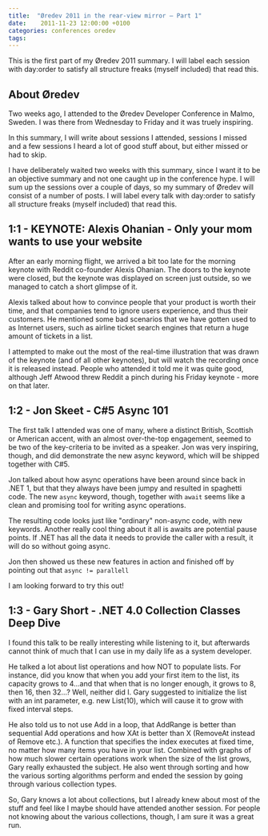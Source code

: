 ```yaml
---
title:  "Øredev 2011 in the rear-view mirror – Part 1"
date:    2011-11-23 12:00:00 +0100
categories: conferences oredev
tags: 	
---
```



This is the first part of my Øredev 2011 summary. I will label each session with
day:order to satisfy all structure freaks (myself included) that read this.



## About Øredev

Two weeks ago, I attended to the Øredev Developer Conference in Malmo, Sweden. I
was there from Wednesday to Friday and it was truely inspiring.

In this summary, I will write about sessions I attended, sessions I missed and a
few sessions I heard a lot of good stuff about, but either missed or had to skip.

I have deliberately waited two weeks with this summary, since I want it to be an
objective summary and not one caught up in the conference hype. I will sum up the
sessions over a couple of days, so my summary of Øredev will consist of a number
of posts. I will label every talk with day:order to satisfy all structure freaks
(myself included) that read this.


## 1:1 - KEYNOTE: Alexis Ohanian - Only your mom wants to use your website

After an early morning flight, we arrived a bit too late for the morning keynote
with Reddit co-founder Alexis Ohanian. The doors to the keynote were closed, but
the keynote was displayed on screen just outside, so we managed to catch a short
glimpse of it.

Alexis talked about how to convince people that your product is worth their time,
and that companies tend to ignore users experience, and thus their customers. He
mentioned some bad scenarios that we have gotten used to as Internet users, such
as airline ticket search engines that return a huge amount of tickets in a list.

I attempted to make out the most of the real-time illustration that was drawn of
the keynote (and of all other keynotes), but will watch the recording once it is
released instead. People who attended it told me it was quite good, although Jeff
Atwood threw Reddit a pinch during his Friday keynote - more on that later.


## 1:2 - Jon Skeet - C#5 Async 101

The first talk I attended was one of many, where a distinct British, Scottish or
American accent, with an almost over-the-top engagement, seemed to be two of the
key-criteria to be invited as a speaker. Jon was very inspiring, though, and did
demonstrate the new async keyword, which will be shipped together with C#5.

Jon talked about how async operations have been around since back in .NET 1, but
that they always have been jumpy and resulted in spaghetti code. The new `async`
keyword, though, together with `await` seems like a clean and promising tool for
writing async operations.

The resulting code looks just like "ordinary" non-async code, with new keywords.
Another really cool thing about it all is awaits are potential pause points. If
.NET has all the data it needs to provide the caller with a result, it will do so
without going async.

Jon then showed us these new features in action and finished off by pointing out
that `async != parallell`

I am looking forward to try this out!



## 1:3 - Gary Short - .NET 4.0 Collection Classes Deep Dive

I found this talk to be really interesting while listening to it, but afterwards
cannot think of much that I can use  in my daily life as a system developer.

He talked a lot about list operations and how NOT to populate lists. For instance,
did you know that when you add your first item to the list, its capacity grows to 
4...and that when that is no longer enough, it grows to 8, then 16, then 32...?
Well, neither did I. Gary suggested to initialize the list with an int parameter,
e.g. new List<string>(10), which will cause it to grow with fixed interval steps.

He also told us to not use Add in a loop, that AddRange is better than sequential
Add operations and how XAt is better than X (RemoveAt instead of Remove etc.). A
function that specifies the index executes at fixed time, no matter how many items
you have in your list. Combined with graphs of how much slower certain operations
work when the size of the list grows, Gary really exhausted the subject. He also
went through sorting and how the various sorting algorithms perform and ended the
session by going through various collection types.

So, Gary knows a lot about collections, but I already knew about most of the stuff
and feel like I maybe should have attended another session. For people not knowing
about the various collections, though, I am sure it was a great run.



